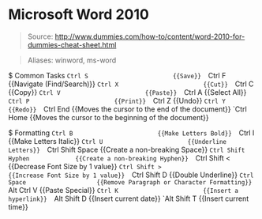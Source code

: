 # Microsoft Word 2010

> Source: http://www.dummies.com/how-to/content/word-2010-for-dummies-cheat-sheet.html

> Aliases: winword, ms-word

$ Common Tasks
    `Ctrl S                        {{Save}} 
    `Ctrl F                        {{Navigate (Find/Search)}} 
    `Ctrl X                        {{Cut}} 
    `Ctrl C                        {{Copy}} 
    `Ctrl V                        {{Paste}} 
    `Ctrl A                        {{Select All}} 
    `Ctrl P                        {{Print}} 
    `Ctrl Z                        {{Undo}} 
    `Ctrl Y                        {{Redo}} 
    `Ctrl End                      {{Moves the cursor to the end of the document}} 
    `Ctrl Home                     {{Moves the cursor to the beginning of the document}} 

$ Formatting
    `Ctrl B                        {{Make Letters Bold}} 
    `Ctrl I                        {{Make Letters Italic}} 
    `Ctrl U                        {{Underline Letters}} 
    `Ctrl Shift Space              {{Create a non-breaking Space}} 
    `Ctrl Shift Hyphen             {{Create a non-breaking Hyphen}} 
    `Ctrl Shift <                  {{Decrease Font Size by 1 value}} 
    `Ctrl Shift >                  {{Increase Font Size by 1 value}} 
    `Ctrl Shift D                  {{Double Underline}} 
    `Ctrl Space                    {{Remove Paragraph or Character Formatting}} 
    `Alt Ctrl V                    {{Paste Special}} 
    `Ctrl K                        {{Insert a hyperlink}} 
    `Alt Shift D                   {{Insert current date}} 
    `Alt Shift T                   {{Insert current time}} 

